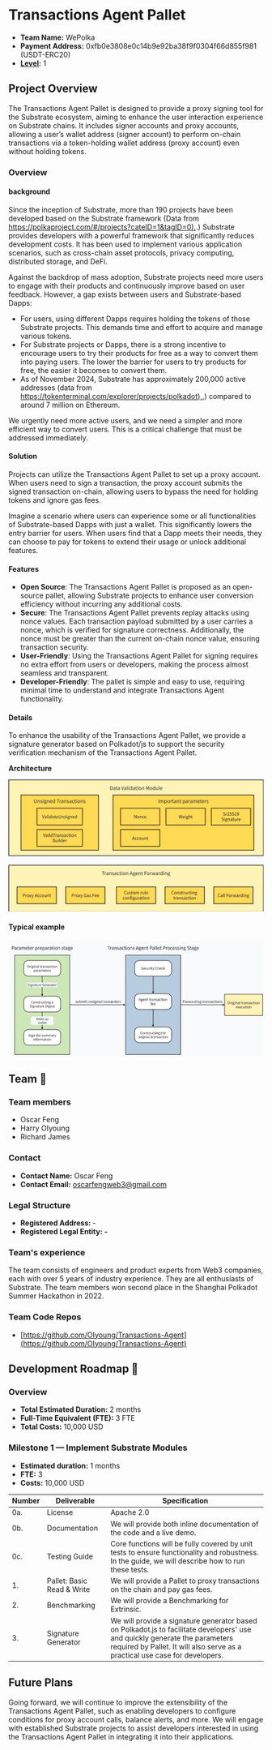 # Transactions Agent Pallet
+ **Team Name:** WePolka
+ **Payment Address:** 0xfb0e3808e0c14b9e92ba38f9f0304f66d855f981 (USDT-ERC20)
+ [**Level**](https://github.com/w3f/Grants-Program/tree/master#level_slider-levels)**:** 1

## Project Overview 
The Transactions Agent Pallet is designed to provide a proxy signing tool for the Substrate ecosystem, aiming to enhance the user interaction experience on Substrate chains. It includes signer accounts and proxy accounts, allowing a user’s wallet address (signer account) to perform on-chain transactions via a token-holding wallet address (proxy account) even without holding tokens.

### Overview
#### background
Since the inception of Substrate, more than 190 projects have been developed based on the Substrate framework (Data from [https://polkaproject.com/#/projects?cateID=1&tagID=0).](https://polkaproject.com/#/projects?cateID=1&tagID=0).)  Substrate provides developers with a powerful framework that significantly reduces development costs.  It has been used to implement various application scenarios, such as cross-chain asset protocols, privacy computing, distributed storage, and DeFi.

Against the backdrop of mass adoption, Substrate projects need more users to engage with their products and continuously improve based on user feedback.  However, a gap exists between users and Substrate-based Dapps:

+ For users, using different Dapps requires holding the tokens of those Substrate projects.  This demands time and effort to acquire and manage various tokens.
+ For Substrate projects or Dapps, there is a strong incentive to encourage users to try their products for free as a way to convert them into paying users.  The lower the barrier for users to try products for free, the easier it becomes to convert them.
+ As of November 2024, Substrate has approximately 200,000 active addresses (data from [https://tokenterminal.com/explorer/projects/polkadot),](https://tokenterminal.com/explorer/projects/polkadot),) compared to around 7 million on Ethereum.

We urgently need more active users, and we need a simpler and more efficient way to convert users.  This is a critical challenge that must be addressed immediately.

#### Solution
Projects can utilize the Transactions Agent Pallet to set up a proxy account. When users need to sign a transaction, the proxy account submits the signed transaction on-chain, allowing users to bypass the need for holding tokens and ignore gas fees.

Imagine a scenario where users can experience some or all functionalities of Substrate-based Dapps with just a wallet. This significantly lowers the entry barrier for users. When users find that a Dapp meets their needs, they can choose to pay for tokens to extend their usage or unlock additional features.

#### Features
+ **Open Source**: The Transactions Agent Pallet is proposed as an open-source pallet, allowing Substrate projects to enhance user conversion efficiency without incurring any additional costs.
+ **Secure**: The Transactions Agent Pallet prevents replay attacks using nonce values. Each transaction payload submitted by a user carries a nonce, which is verified for signature correctness. Additionally, the nonce must be greater than the current on-chain nonce value, ensuring transaction security.
+ **User-Friendly**: Using the Transactions Agent Pallet for signing requires no extra effort from users or developers, making the process almost seamless and transparent.
+ **Developer-Friendly**: The pallet is simple and easy to use, requiring minimal time to understand and integrate Transactions Agent functionality.

#### Details
To enhance the usability of the Transactions Agent Pallet, we provide a signature generator based on Polkadot/js to support the security verification mechanism of the Transactions Agent Pallet.

**Architecture**

![img1](https://github.com/OIyoung/Transactions-Agent/blob/main/static/image1.png)

#### Typical example
![img2](https://github.com/OIyoung/Transactions-Agent/blob/main/static/image2.png)

## Team 👥
### Team members
+ Oscar Feng
+ Harry OIyoung
+ Richard James

### Contact
+ **Contact Name:** Oscar Feng
+ **Contact Email:** oscarfengweb3@gmail.com

### Legal Structure
+ **Registered Address:** -
+ **Registered Legal Entity: -** 

### Team's experience
The team consists of engineers and product experts from Web3 companies, each with over 5 years of industry experience. They are all enthusiasts of Substrate. The team members won second place in the Shanghai Polkadot Summer Hackathon in 2022.

### Team Code Repos
+ [https://github.com/OIyoung/Transactions-Agent](https://github.com/OIyoung/Transactions-Agent)

## Development Roadmap 🔩
### Overview
+ **Total Estimated Duration:** 2 months
+ **Full-Time Equivalent (FTE):** 3 FTE
+ **Total Costs:** 10,000 USD

### Milestone 1 — Implement Substrate Modules
+ **Estimated duration:** 1 months
+ **FTE:** 3
+ **Costs:** 10,000 USD

| Number | Deliverable | Specification |
| --- | --- | --- |
| 0a. | License | Apache 2.0 |
| 0b. | Documentation | We will provide both inline documentation of the code and a live demo. |
| 0c. | Testing Guide | Core functions will be fully covered by unit tests to ensure functionality and robustness. In the guide, we will describe how to run these tests. |
| 1. | Pallet: Basic Read & Write | We will provide a Pallet to proxy transactions on the chain and pay gas fees. |
| 2. | Benchmarking | We will provide a Benchmarking for Extrinsic. |
| 3. | Signature Generator | We will provide a signature generator based on Polkadot.js to facilitate developers' use and quickly generate the parameters required by Pallet. It will also serve as a practical use case for developers. |


## Future Plans
Going forward, we will continue to improve the extensibility of the Transactions Agent Pallet, such as enabling developers to configure conditions for proxy account calls, balance alerts, and more. We will engage with established Substrate projects to assist developers interested in using the Transactions Agent Pallet in integrating it into their applications.

